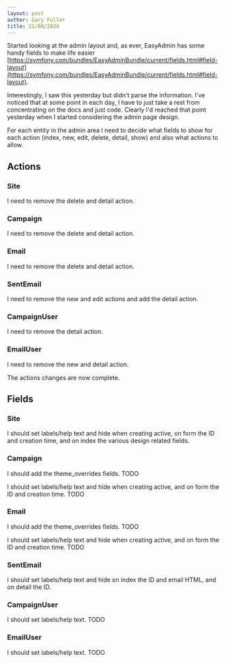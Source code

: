 ```yaml
---
layout: post
author: Gary Fuller
title: 21/08/2024
---
```


Started looking at the admin layout and, as ever, EasyAdmin has some handy fields to make life easier [https://symfony.com/bundles/EasyAdminBundle/current/fields.html#field-layout](https://symfony.com/bundles/EasyAdminBundle/current/fields.html#field-layout).

Interestingly, I saw this yesterday but didn't parse the information. I've noticed that at some point in each day, I have to just take a rest from concentrating on the docs and just code. Clearly I'd reached that point yesterday when I started considering the admin page design. 

For each entity in the admin area I need to decide what fields to show for each action (index, new, edit, delete, detail, show) and also what actions to allow. 

## Actions

### Site

I need to remove the delete and detail action.

### Campaign

I need to remove the delete and detail action.

### Email

I need to remove the delete and detail action.

### SentEmail

I need to remove the new and edit actions and add the detail action.

### CampaignUser

I need to remove the detail action.

### EmailUser

I need to remove the new and detail action.

The actions changes are now complete.

## Fields

### Site

I should set labels/help text and hide when creating active, on form the ID and creation time, and on index the various design related fields. 

### Campaign

I should add the theme_overrides fields. TODO

I should set labels/help text and hide when creating active, and on form the ID and creation time. TODO

### Email

I should add the theme_overrides fields. TODO

I should set labels/help text and hide when creating active, and on form the ID and creation time. TODO

### SentEmail

I should set labels/help text and hide on index the ID and email HTML, and on detail the ID.

### CampaignUser

I should set labels/help text. TODO

### EmailUser

I should set labels/help text. TODO
